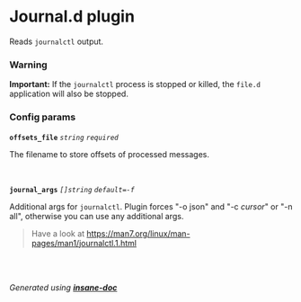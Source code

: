 # Journal.d plugin
Reads `journalctl` output.

### Warning

**Important:** If the `journalctl` process is stopped or killed, the `file.d` application will also be stopped.

### Config params
**`offsets_file`** *`string`* *`required`* 

The filename to store offsets of processed messages.

<br>

**`journal_args`** *`[]string`* *`default=-f`* 

Additional args for `journalctl`.
Plugin forces "-o json" and "-c *cursor*" or "-n all", otherwise
you can use any additional args.
> Have a look at https://man7.org/linux/man-pages/man1/journalctl.1.html

<br>


<br>*Generated using [__insane-doc__](https://github.com/vitkovskii/insane-doc)*